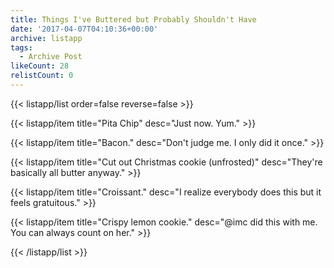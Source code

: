 ```yaml
---
title: Things I've Buttered but Probably Shouldn't Have
date: '2017-04-07T04:10:36+00:00'
archive: listapp
tags: 
  - Archive Post
likeCount: 28
relistCount: 0
---
```



{{< listapp/list order=false reverse=false >}}

   {{< listapp/item title="Pita Chip"
      desc="Just now. Yum." >}}

   {{< listapp/item title="Bacon."
      desc="Don't judge me. I only did it once." >}}

   {{< listapp/item title="Cut out Christmas cookie (unfrosted)"
      desc="They're basically all butter anyway." >}}

   {{< listapp/item title="Croissant."
      desc="I realize everybody does this but it feels gratuitous." >}}

   {{< listapp/item title="Crispy lemon cookie."
      desc="@imc did this with me. You can always count on her." >}}

{{< /listapp/list >}}
